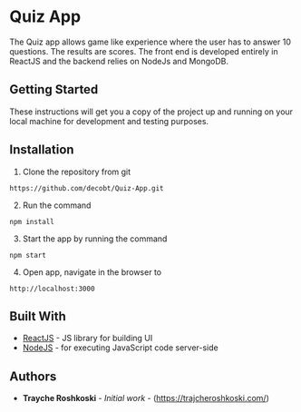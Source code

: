 # Quiz App

The Quiz app allows game like experience where the user has to answer 10 questions. The results are scores. The front end is developed entirely in ReactJS and the backend relies on NodeJs and MongoDB.

## Getting Started

These instructions will get you a copy of the project up and running on your local machine for development and testing purposes.

## Installation

1. Clone the repository from git
```
https://github.com/decobt/Quiz-App.git
```
2. Run the command
```
npm install
```
3. Start the app by running the command
```
npm start
```
4. Open app, navigate in the browser to
```
http://localhost:3000
```

## Built With

* [ReactJS](https://reactjs.org/) - JS library for building UI
* [NodeJS](https://nodejs.org/en/) - for executing JavaScript code server-side

## Authors

* **Trayche Roshkoski** - *Initial work* - (https://trajcheroshkoski.com/)
